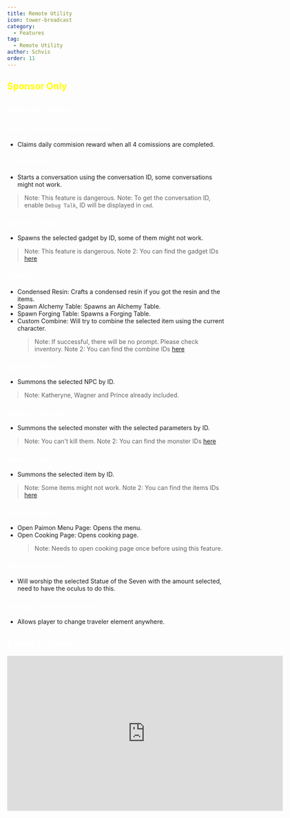 ```yaml
---
title: Remote Utility
icon: tower-broadcast
category:
  - Features
tag:
  - Remote Utility
author: Schvis
order: 11
---
```


## <span style='color:yellow;'>Sponsor Only</span>
## <span style='color:white;'>Remote Utility:</span>
### <span style='color:white;'>Claim Daily Commision Reward:</span>
- Claims daily commision reward when all 4 comissions are completed.
### <span style='color:white;'>Custom Talk:</span>
- Starts a conversation using the conversation ID, some conversations might not work.
> Note: This feature is dangerous.
> Note: To get the conversation ID, enable `Debug Talk`, ID will be displayed in `cmd`.
### <span style='color:white;'>Spawn Gadget:</span>
- Spawns the selected gadget by ID, some of them might not work.
> Note: This feature is dangerous.
> Note 2: You can find the gadget IDs [here](https://github.com/jie65535/GrasscutterCommandGenerator/blob/main/Source/GrasscutterTools/Resources/en-us/Gadget.txt)
### <span style='color:white;'>Crafting:</span>
- Condensed Resin: Crafts a condensed resin if you got the resin and the items.
- Spawn Alchemy Table: Spawns an Alchemy Table.
- Spawn Forging Table: Spawns a Forging Table.
- Custom Combine: Will try to combine the selected item using the current character.
    > Note: If successful, there will be no prompt. Please check inventory.
    > Note 2: You can find the combine IDs [here](https://github.com/jie65535/GrasscutterCommandGenerator/blob/main/Source/GrasscutterTools/Resources/en-us/Item.txt)
### <span style='color:white;'>Summon NPC:</span>
- Summons the selected NPC by ID.
> Note: Katheryne, Wagner and Prince already included.
### <span style='color:white;'>Summon Monster:</span>
- Summons the selected monster with the selected parameters by ID.
> Note: You can't kill them.
> Note 2: You can find the monster IDs [here](https://github.com/jie65535/GrasscutterCommandGenerator/blob/main/Source/GrasscutterTools/Resources/en-us/Monsters.txt)
### <span style='color:white;'>Summon Item:</span>
- Summons the selected item by ID.
> Note: Some items might not work.
> Note 2: You can find the items IDs [here](https://github.com/jie65535/GrasscutterCommandGenerator/blob/main/Source/GrasscutterTools/Resources/en-us/Item.txt)
### <span style='color:white;'>Open UI Page:</span>
- Open Paimon Menu Page: Opens the menu.
- Open Cooking Page: Opens cooking page.
    > Note: Needs to open cooking page once before using this feature.
### <span style='color:white;'>Worship Statue:</span>
- Will worship the selected Statue of the Seven with the amount selected, need to have the oculus to do this.
### <span style='color:white;'>Change Traveler Element:</span>
- Allows player to change traveler element anywhere.

## <span style='color:white;'>Example Video:</span>

<iframe width="640" height="360" src="https://www.youtube.com/embed/XGztUEy82sE?list=PL5eI1Tb64p56g27qfYk7VuFTz4FK6YrKa" title="Korepi - Remote Utilities (Sponsor)" frameborder="0" allow="accelerometer; autoplay; clipboard-write; encrypted-media; gyroscope; picture-in-picture; web-share" allowfullscreen></iframe>